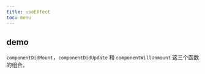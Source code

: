```yaml
---
title: useEffect
toc: menu
---
```


## demo
`componentDidMount`，`componentDidUpdate` 和 `componentWillUnmount` 这三个函数的组合。

<code src="./demo/useEffect/useEffect.tsx" />
